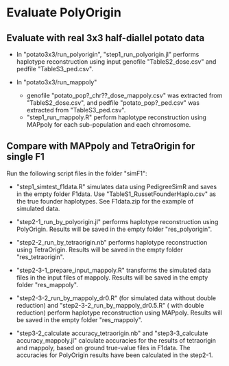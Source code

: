 # Evaluate PolyOrigin

## Evaluate with real 3x3 half-diallel potato data

* In "potato3x3/run_polyorigin", "step1_run_polyorigin.jl" performs haplotype reconstruction using input genofile "TableS2_dose.csv" and pedfile "TableS3_ped.csv".

* In "potato3x3/run_mappoly"
  * genofile "potato_pop?_chr??_dose_mappoly.csv" was extracted from "TableS2_dose.csv", and pedfile "potato_pop?_ped.csv" was extracted from "TableS3_ped.csv".
  * "step1_run_mappoly.R" perform haplotype reconstruction using MAPpoly for each sub-population and each chromosome.

## Compare with MAPpoly and TetraOrigin for single F1

Run the following script files in the folder "simF1":

* "step1_simtest_f1data.R" simulates data using PedigreeSimR and saves in the empty folder F1data. Use "TableS1_RussetFounderHaplo.csv" as the true founder haplotypes. See F1data.zip for the example of simulated data.

* "step2-1_run_by_polyorigin.jl" performs haplotype reconstruction using PolyOrigin. Results will be saved in the empty folder "res_polyorigin".

* "step2-2_run_by_tetraorigin.nb" performs haplotype reconstruction using TetraOrigin. Results will be saved in the empty folder "res_tetraorigin".

* "step2-3-1_prepare_input_mappoly.R" transforms the simulated data files in the input files of mappoly.  Results will be saved in the empty folder "res_mappoly".

* "step2-3-2_run_by_mappoly_dr0.R" (for simulated data without double reduction) and "step2-3-2_run_by_mappoly_dr0.5.R" ( with double reduction) perform haplotype reconstruction using MAPpoly. Results will be saved in the empty folder "res_mappoly".

* "step3-2_calculate accuracy_tetraorigin.nb" and "step3-3_calculate accuracy_mappoly.jl" calculate accuracies for the results of tetraorigin and mappoly, based on ground true-value files in F1data. The accuracies for PolyOrigin results have been calculated in the step2-1.  
